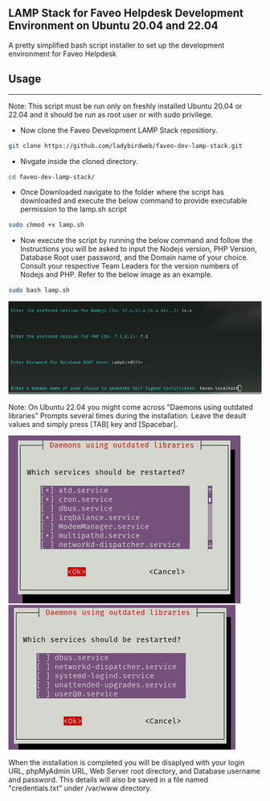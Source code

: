 ## LAMP Stack for Faveo Helpdesk Development Environment on Ubuntu 20.04 and 22.04

A pretty simplified bash script installer to set up the development environment for Faveo Helpdesk 

## Usage
___

Note: This script must be run only on freshly installed Ubuntu 20.04 or 22.04 and it should be run as root user or with sudo privilege.


* Now clone the Faveo Development LAMP Stack repositiory.

```sh
git clone https://github.com/ladybirdweb/faveo-dev-lamp-stack.git
```
* Nivgate inside the cloned directory.
```sh
cd faveo-dev-lamp-stack/
```

* Once Downloaded navigate to the folder where the script has downloaded and execute the below command to provide executable permission to the lamp.sh script

```sh
sudo chmod +x lamp.sh
```
* Now execute the script by running the below command and follow the Instructions you will be asked to input the Nodejs version, PHP Version, Database Root user password, and the Domain name of your choice. Consult your respective Team Leaders for the version numbers of Nodejs and PHP. Refer to the below image as an example.

```sh
sudo bash lamp.sh
```

<img src="/contents/prompt.png" alt="Prompt"/>

Note: On Ubuntu 22.04 you might come across "Daemons using outdated libraries" Prompts several times during the installation. Leave the deault values and simply press [TAB] key and [Spacebar].

<img src="/contents/needrestartprompt1.png" alt="Prompt"/>
<img src="/contents/needrestartprompt2.png" alt="Prompt"/>

When the installation is completed you will be disaplyed with your login URL, phpMyAdmin URL, Web Server root directory, and Database username and password. This details will also be saved in a file named "credentials.txt" under /var/www directory. 